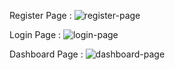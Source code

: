 Register Page :
![register-page](https://github.com/lucky0050/Learn_Laravel/assets/130566777/78edd3e9-7da8-4a06-a721-3b34fd930b0d)

Login Page : 
![login-page](https://github.com/lucky0050/Learn_Laravel/assets/130566777/0b2ca9d6-7aec-4907-ac25-b6838a83bf8d)

Dashboard Page :
![dashboard-page](https://github.com/lucky0050/Learn_Laravel/assets/130566777/f6a7921f-e0b1-41d5-9fd6-97aaab067b05)
